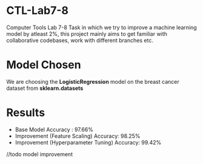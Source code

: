 # CTL-Lab7-8
Computer Tools Lab 7-8 Task in which we try to improve a machine learning model by atleast 2%, this project mainly aims to get familiar with collaborative codebases, work with different branches etc.

# Model Chosen
We are choosing the **LogisticRegression** model on the breast cancer dataset from **sklearn.datasets**


# Results
 - Base Model Accuracy :                         97.66%
 - Improvement (Feature Scaling) Accuracy:       98.25%
 - Improvement (Hyperparameter Tuning) Accuracy: 99.42%

//todo model improvement
